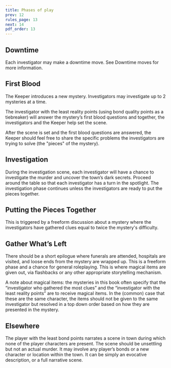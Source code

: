 ```yaml
---
title: Phases of play
prev: 12
rules_page: 13
next: 14
pdf_order: 13
---
```


## Downtime

Each investigator may make a downtime move. See Downtime moves for more information.

## First Blood

The Keeper introduces a new mystery. Investigators may investigate up to 2 mysteries at a time.

The investigator with the least reality points (using bond quality points as a tiebreaker) will answer the mystery’s first blood questions and together, the investigators and the Keeper help set the scene.

After the scene is set and the first blood questions are answered, the Keeper should feel free to share the specific problems the investigators are trying to solve (the "pieces" of the mystery).

## Investigation

During the investigation scene, each investigator will have a chance to investigate the murder and uncover the town’s dark secrets. Proceed around the table so that each investigator has a turn in the spotlight. The investigation phase continues unless the investigators are ready to put the pieces together.

## Putting the Pieces Together

This is triggered by a freeform discussion about a mystery where the investigators have gathered clues equal to twice the mystery's difficulty.

## Gather What’s Left

There should be a short epilogue where funerals are attended, hospitals are visited, and loose ends from the mystery are wrapped up. This is a freeform phase and a chance for general roleplaying. This is where magical items are given out, via flashbacks or any other appropriate storytelling mechanism.

A note about magical items: the mysteries in this book often specify that the “investigator who gathered the most clues” and the “investigator with the least reality points” are to receive magical items. In the (common) case that these are the same character, the items should not be given to the same investigator but resolved in a top down order based on how they are presented in the mystery.

## Elsewhere

The player with the least bond points narrates a scene in town during which none of the player characters are present. The scene should be unsettling but not an actual murder. It may involve any player’s bonds or a new character or location within the town. It can be simply an evocative description, or a full narrative scene.
